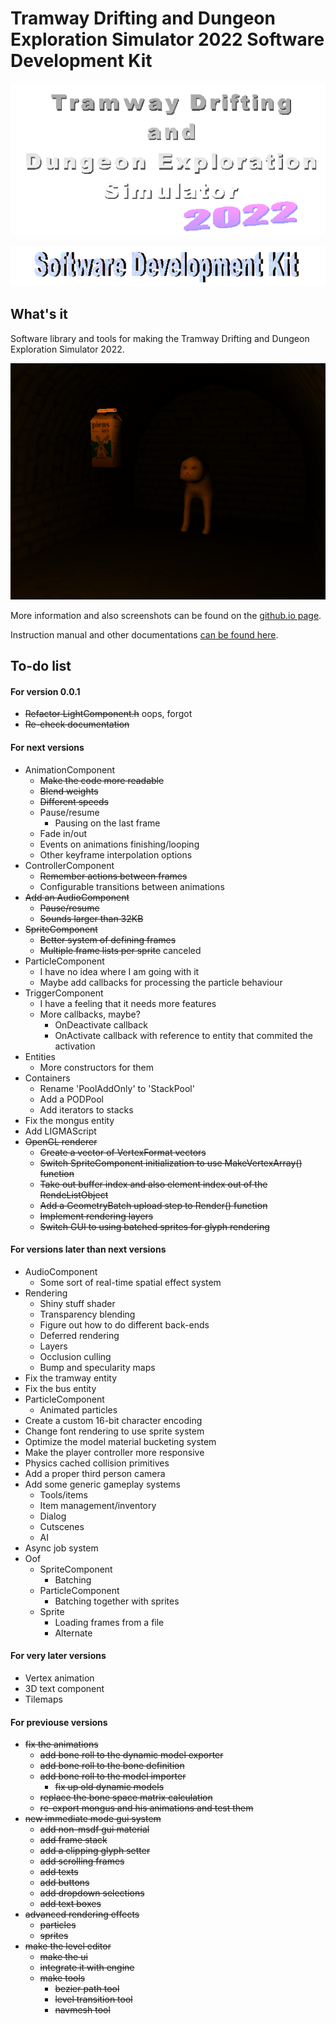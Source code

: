 # Tramway Drifting and Dungeon Exploration Simulator 2022 Software Development Kit

![Tramway Drifting and Dungeon Exploration Simulator 2022 logo](/docs/logo.gif)

![Software Development Kit logo](/docs/devkit.gif)

## What's it

Software library and tools for making the Tramway Drifting and Dungeon Exploration Simulator 2022.

![Software Development Kit logo](/docs/screen11.png)

More information and also screenshots can be found on the [github.io page](https://racenis.github.io/tram-sdk/). 

Instruction manual and other documentations [can be found here](https://racenis.github.io/tram-sdk/manual/). 

## To-do list

#### For version 0.0.1
- ~~Refactor LightComponent.h~~ oops, forgot
- ~~Re-check documentation~~

#### For next versions
- AnimationComponent
	- ~~Make the code more readable~~
	- ~~Blend weights~~
	- ~~Different speeds~~
	- Pause/resume
		- Pausing on the last frame
	- Fade in/out
	- Events on animations finishing/looping
	- Other keyframe interpolation options
- ControllerComponent
	- ~~Remember actions between frames~~
	- Configurable transitions between animations
- ~~Add an AudioComponent~~
	- ~~Pause/resume~~
	- ~~Sounds larger than 32KB~~
- ~~SpriteComponent~~
	- ~~Better system of defining frames~~
	- ~~Multiple frame lists per sprite~~ canceled
- ParticleComponent
	- I have no idea where I am going with it
	- Maybe add callbacks for processing the particle behaviour
- TriggerComponent
	- I have a feeling that it needs more features
	- More callbacks, maybe?
		- OnDeactivate callback
		- OnActivate callback with reference to entity that commited the activation
- Entities
	- More constructors for them
- Containers
	- Rename 'PoolAddOnly' to 'StackPool'
	- Add a PODPool
	- Add iterators to stacks
- Fix the mongus entity
- Add LIGMAScript
- ~~OpenGL renderer~~
	- ~~Create a vector of VertexFormat vectors~~
	- ~~Switch SpriteComponent initialization to use MakeVertexArray() function~~
	- ~~Take out buffer index and also element index out of the RendeListObject~~
	- ~~Add a GeometryBatch upload step to Render() function~~
	- ~~Implement rendering layers~~
	- ~~Switch GUI to using batched sprites for glyph rendering~~

#### For versions later than next versions
- AudioComponent
	- Some sort of real-time spatial effect system
- Rendering
	- Shiny stuff shader
	- Transparency blending
	- Figure out how to do different back-ends
	- Deferred rendering
	- Layers
	- Occlusion culling
	- Bump and specularity maps
- Fix the tramway entity
- Fix the bus entity
- ParticleComponent
	- Animated particles
- Create a custom 16-bit character encoding
- Change font rendering to use sprite system
- Optimize the model material bucketing system
- Make the player controller more responsive
- Physics cached collision primitives
- Add a proper third person camera 
- Add some generic gameplay systems
	- Tools/items
	- Item management/inventory
	- Dialog
	- Cutscenes
	- AI
- Async job system
- Oof
	- SpriteComponent
		- Batching
	- ParticleComponent
		- Batching together with sprites
	- Sprite
		- Loading frames from a file
		- Alternate 

#### For very later versions
- Vertex animation
- 3D text component
- Tilemaps

#### For previouse versions
 - ~~fix the animations~~
	- ~~add bone roll to the dynamic model exporter~~
	- ~~add bone roll to the bone definition~~
	- ~~add bone roll to the model importer~~
		- ~~fix up old dynamic models~~
	- ~~replace the bone space matrix calculation~~
	- ~~re-export mongus and his animations and test them~~
 - ~~new immediate mode gui system~~
	- ~~add non-msdf gui material~~
	- ~~add frame stack~~
	- ~~add a clipping glyph setter~~
	- ~~add scrolling frames~~
	- ~~add texts~~
	- ~~add buttons~~
	- ~~add dropdown selections~~
	- ~~add text boxes~~
 - ~~advanced rendering effects~~
	- ~~particles~~
	- ~~sprites~~
 - ~~make the level editor~~
	- ~~make the ui~~
	- ~~integrate it with engine~~
	- ~~make tools~~
		- ~~bezier path tool~~
		- ~~level transition tool~~
		- ~~navmesh tool~~
